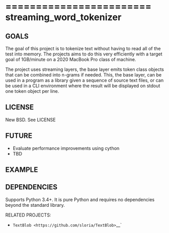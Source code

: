 ========================
streaming_word_tokenizer
========================

GOALS
-----

The goal of this project is to tokenize text without having to read all of the test
into memory. The projects aims to do this very efficiently with a target goal of
1GB/minute on a 2020 MacBook Pro class of machine.

The project uses streaming layers, the base layer emits token class objects that
can be combined into n-grams if needed. This, the base layer, can be used in a
program as a library given a sequence of source text files, or can be used in a
CLI environment where the result will be displayed on stdout one token object per
line.

LICENSE
-------

New BSD. See LICENSE

FUTURE
------

  - Evaluate performance improvements using cython
  - TBD

EXAMPLE
-------

DEPENDENCIES
------------

Supports Python 3.4+. It is pure Python and requires no dependencies beyond the
standard library.

RELATED PROJECTS:

  - `TextBlob <https://github.com/sloria/TextBlob>`__`
